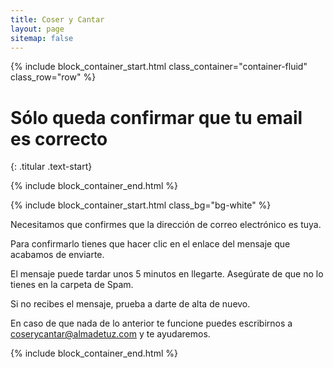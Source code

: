 ```yaml
---
title: Coser y Cantar
layout: page
sitemap: false
---
```



{% include block_container_start.html
  class_container="container-fluid"
  class_row="row"
%}

# Sólo queda confirmar que tu email es correcto
{: .titular .text-start}

{% include block_container_end.html %}

{% include block_container_start.html
   class_bg="bg-white"
%}

Necesitamos que confirmes que la dirección de correo electrónico es tuya.

Para confirmarlo tienes que hacer clic en el enlace del mensaje que acabamos de enviarte.

El mensaje puede tardar unos 5 minutos en llegarte. Asegúrate de que no lo tienes en la carpeta de Spam.

Si no recibes el mensaje, prueba a darte de alta de nuevo.

En caso de que nada de lo anterior te funcione puedes escribirnos a <a href="mailto:coserycantar@almadetuz.com">coserycantar@almadetuz.com</a> y te ayudaremos.

{% include block_container_end.html %}
